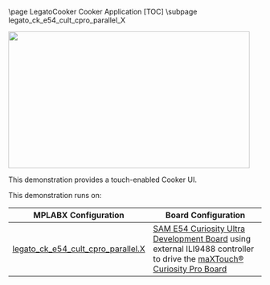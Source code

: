 \page LegatoCooker Cooker Application
[TOC]
\subpage legato_ck_e54_cult_cpro_parallel_X

<img src="legato_cooker.png" width="480" height="272" />

This demonstration provides a touch-enabled Cooker UI.

This demonstration runs on: 

| MPLABX Configuration | Board Configuration |
| -------------------- | ------------------- |
| [legato_ck_e54_cult_cpro_parallel.X](legato_ck_e54_cult_cpro_parallel_X.html)| [SAM E54 Curiosity Ultra Development Board](https://www.microchip.com/Developmenttools/ProductDetails/DM320210) using external ILI9488 controller to drive the [maXTouch® Curiosity Pro Board](https://www.microchip.com/Developmenttools/ProductDetails/AC320007) |